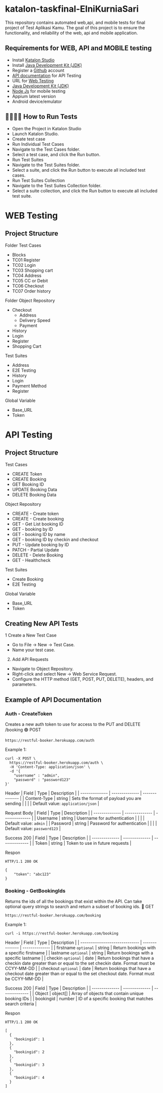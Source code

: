 # katalon-taskfinal-ElniKurniaSari
This repository contains automated web,api, and mobile tests for final project of Test Aplikasi Kamu. The goal of this project is to ensure the functionality, and reliability of the web, api and mobile application.

## Requirements for WEB, API and MOBILE testing
* Install [Katalon Studio](https://katalon.com)
* Install [Java Development Kit (JDK)](https://www.oracle.com/java/technologies/downloads/#java11?er=221886)
* Register a [Github](https://github.com/) account
* [API documentation](https://restful-booker.herokuapp.com/apidoc/) for API Testing
* URL for [Web Testing](https://juice-shop.herokuapp.com/)
* [Java Development Kit (JDK)](https://www.oracle.com/id/java/technologies/downloads/)
* [Node Js](https://nodejs.org/en) for mobile testing
* Appium latest version
* Android device/emulator

## 🏃🏻🏃‍♀️ How to Run Tests

* Open the Project in Katalon Studio
* Launch Katalon Studio.
* Create test case
* Run Individual Test Cases
* Navigate to the Test Cases folder.
* Select a test case, and click the Run button.
* Run Test Suites
* Navigate to the Test Suites folder.
* Select a suite, and click the Run button to execute all included test cases.
* Run Test Suites Collection
* Navigate to the Test Suites Collection folder.
* Select a suite collection, and click the Run button to execute all included test suite.

# WEB Testing
## Project Structure
Folder Test Cases
* Blocks
* TC01 Register 
* TC02 Login
* TC03 Shopping cart
* TC04 Address
* TC05 CC or Debit
* TC06 Checkout
* TC07 Order history

Folder Object Repository
* Checkout
  * Address
  * Delivery Speed
  * Payment
* History
* Login
* Register
* Shopping Cart
  
Test Suites
* Address
* E2E Testing
* History
* Login
* Payment Method
* Register

Global Variable
* Base_URL
* Token

# API Testing
## Project Structure
Test Cases
* CREATE Token
* CREATE Booking
* GET Booking ID
* UPDATE Booking Data
* DELETE Booking Data

Object Repository
* CREATE - Create token
* CREATE - Create booking
* GET - Get List booking ID
* GET - booking by ID
* GET - booking ID by name
* GET - booking ID by checkin and checkout
* PUT - Update booking by ID
* PATCH - Partial Update
* DELETE - Delete Booking
* GET - Healthcheck
  
Test Suites
* Create Booking
* E2E Testing

Global Variable
* Base_URL
* Token

## Creating New API Tests
1 Create a New Test Case
* Go to File → New → Test Case.
* Name your test case.
2. Add API Requests
* Navigate to Object Repository.
* Right-click and select New → Web Service Request.
* Configure the HTTP method (GET, POST, PUT, DELETE), headers, and parameters.

## Example of API Documentation
### Auth - CreateToken
Creates a new auth token to use for access to the PUT and DELETE /booking
🟢 POST
```
https://restful-booker.herokuapp.com/auth
```
Example 1:
```
curl -X POST \
  https://restful-booker.herokuapp.com/auth \
  -H 'Content-Type: application/json' \
  -d '{
    "username" : "admin",
    "password" : "password123"
}'
```
Header
| Field          | Type           | Description    |
| -------------- | -------------- | -------------- |
| Content-Type   | string         | Sets the format of payload you are sending |
|                |                | Default value: `application/json`   |

Request Body
| Field          | Type           | Description    |
| -------------- | -------------- | -------------- |
| Username       | string         | Username for authentication |
|                |                | Default value: `admin`   |
| Password       | string         | Password for authentication |
|                |                | Default value: `password123`   |

Success 200
| Field          | Type           | Description    |
| -------------- | -------------- | -------------- |
| Token          | string         | Token to use in future requests |

Respon
```
HTTP/1.1 200 OK

{
    "token": "abc123"
}
```

### Booking - GetBookingIds
Returns the ids of all the bookings that exist within the API. Can take optional query strings to search and return a subset of booking ids.
🔵 GET
```
https://restful-booker.herokuapp.com/booking
```
Example 1:
```
curl -i https://restful-booker.herokuapp.com/booking
```
Header
| Field                          | Type           | Description    |
| ------------------------------ | -------------- | -------------- |
| firstname `optional`           | string         |	Return bookings with a specific firstname |
| lastname `optional`            | string         | Return bookings with a specific lastname  |
| checkin `optional`             | date           | Return bookings that have a checkin date greater than or equal to the set checkin date. Format must be CCYY-MM-DD  |
| checkout `optional`            | date           | Return bookings that have a checkout date greater than or equal to the set checkout date. Format must be CCYY-MM-DD  |

Success 200
| Field          | Type           | Description    |
| -------------- | -------------- | -------------- |
| Object         | object[]       | Array of objects that contain unique booking IDs |
| bookingid      | number         | ID of a specific booking that matches search criteria |

Respon
```
HTTP/1.1 200 OK

[
  {
    "bookingid": 1
  },
  {
    "bookingid": 2
  },
  {
    "bookingid": 3
  },
  {
    "bookingid": 4
  }
]
```



